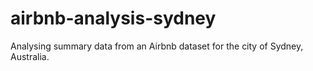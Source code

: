 # airbnb-analysis-sydney
Analysing summary data from an Airbnb dataset for the city of Sydney, Australia.
